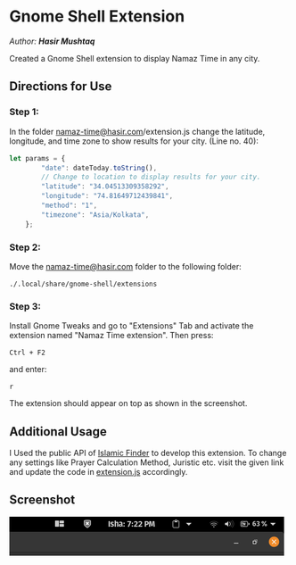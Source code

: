 # Gnome Shell Extension
*Author: **Hasir Mushtaq***

Created a Gnome Shell extension to display Namaz Time in any city. 

## Directions for Use

### Step 1: 
In the folder namaz-time@hasir.com/extension.js change the latitude, longitude, and time zone to show results for your city. (Line no. 40):
```javascript
let params = {
        "date": dateToday.toString(),
        // Change to location to display results for your city.
        "latitude": "34.04513309358292",
        "longitude": "74.81649712439841",
        "method": "1",
        "timezone": "Asia/Kolkata",
    };
```

### Step 2:
Move the namaz-time@hasir.com folder to the following folder:
```
./.local/share/gnome-shell/extensions
```

### Step 3:
Install Gnome Tweaks and go to "Extensions" Tab and activate the extension named "Namaz Time extension". Then press:
```
Ctrl + F2
```
and enter:
```
r
```
The extension should appear on top as shown in the screenshot.

## Additional Usage
I Used the public API of [Islamic Finder](http://www.islamicfinder.us/index.php/api) to develop this extension. To change any settings like Prayer Calculation Method, Juristic etc. visit the given link and update the code in [extension.js](./namaz-time@hasir.com/extension.js) accordingly.
## Screenshot
![alt text](./gnome-screenshot.png "Screenshot 1")